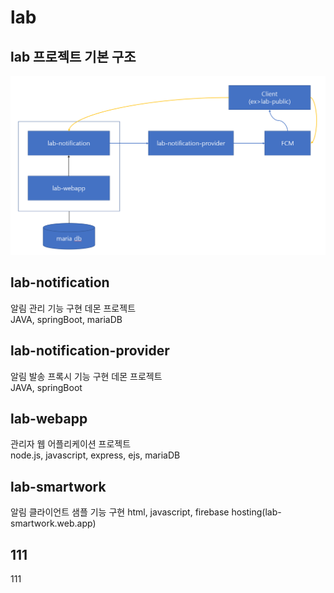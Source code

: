 # lab

## lab 프로젝트 기본 구조
![기본 구조](/board/basic_structure.png)

## lab-notification
알림 관리 기능 구현 데몬 프로젝트   
JAVA, springBoot, mariaDB

## lab-notification-provider
알림 발송 프록시 기능 구현 데몬 프로젝트    
JAVA, springBoot

## lab-webapp
관리자 웹 어플리케이션 프로젝트   
node.js, javascript, express, ejs, mariaDB

## lab-smartwork
알림 클라이언트 샘플 기능 구현 
html, javascript, firebase hosting(lab-smartwork.web.app)

## 111

111